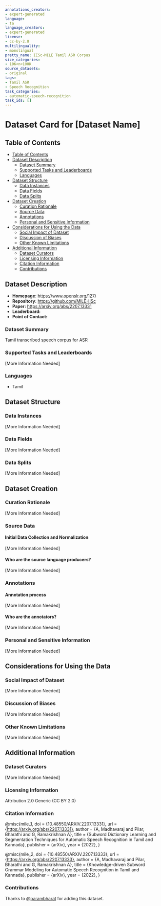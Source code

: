 ```yaml
---
annotations_creators:
- expert-generated
language:
- ta
language_creators:
- expert-generated
license:
- cc-by-2.0
multilinguality:
- monolingual
pretty_name: IISc-MILE Tamil ASR Corpus
size_categories:
- 10K<n<100K
source_datasets:
- original
tags:
- Tamil ASR
- Speech Recognition
task_categories:
- automatic-speech-recognition
task_ids: []
---
```


# Dataset Card for [Dataset Name]

## Table of Contents
- [Table of Contents](#table-of-contents)
- [Dataset Description](#dataset-description)
  - [Dataset Summary](#dataset-summary)
  - [Supported Tasks and Leaderboards](#supported-tasks-and-leaderboards)
  - [Languages](#languages)
- [Dataset Structure](#dataset-structure)
  - [Data Instances](#data-instances)
  - [Data Fields](#data-fields)
  - [Data Splits](#data-splits)
- [Dataset Creation](#dataset-creation)
  - [Curation Rationale](#curation-rationale)
  - [Source Data](#source-data)
  - [Annotations](#annotations)
  - [Personal and Sensitive Information](#personal-and-sensitive-information)
- [Considerations for Using the Data](#considerations-for-using-the-data)
  - [Social Impact of Dataset](#social-impact-of-dataset)
  - [Discussion of Biases](#discussion-of-biases)
  - [Other Known Limitations](#other-known-limitations)
- [Additional Information](#additional-information)
  - [Dataset Curators](#dataset-curators)
  - [Licensing Information](#licensing-information)
  - [Citation Information](#citation-information)
  - [Contributions](#contributions)

## Dataset Description

- **Homepage:** https://www.openslr.org/127/
- **Repository:** https://github.com/MILE-IISc
- **Paper:** https://arxiv.org/abs/2207.13331
- **Leaderboard:**
- **Point of Contact:**

### Dataset Summary

Tamil transcribed speech corpus for ASR 

### Supported Tasks and Leaderboards

[More Information Needed]

### Languages

- Tamil

## Dataset Structure

### Data Instances

[More Information Needed]

### Data Fields

[More Information Needed]

### Data Splits

[More Information Needed]

## Dataset Creation

### Curation Rationale

[More Information Needed]

### Source Data

#### Initial Data Collection and Normalization

[More Information Needed]

#### Who are the source language producers?

[More Information Needed]

### Annotations

#### Annotation process

[More Information Needed]

#### Who are the annotators?

[More Information Needed]

### Personal and Sensitive Information

[More Information Needed]

## Considerations for Using the Data

### Social Impact of Dataset

[More Information Needed]

### Discussion of Biases

[More Information Needed]

### Other Known Limitations

[More Information Needed]

## Additional Information

### Dataset Curators

[More Information Needed]

### Licensing Information

Attribution 2.0 Generic (CC BY 2.0) 

### Citation Information
@misc{mile_1,
  doi = {10.48550/ARXIV.2207.13331},
  url = {https://arxiv.org/abs/2207.13331},
  author = {A, Madhavaraj and Pilar, Bharathi and G, Ramakrishnan A},
  title = {Subword Dictionary Learning and Segmentation Techniques for Automatic Speech Recognition in Tamil and Kannada},
  publisher = {arXiv},
  year = {2022},
}

@misc{mile_2,
  doi = {10.48550/ARXIV.2207.13333},
  url = {https://arxiv.org/abs/2207.13333},
  author = {A, Madhavaraj and Pilar, Bharathi and G, Ramakrishnan A},
  title = {Knowledge-driven Subword Grammar Modeling for Automatic Speech Recognition in Tamil and Kannada},
  publisher = {arXiv},
  year = {2022},
}

### Contributions

Thanks to [@parambharat](https://github.com/parambharat) for adding this dataset.
